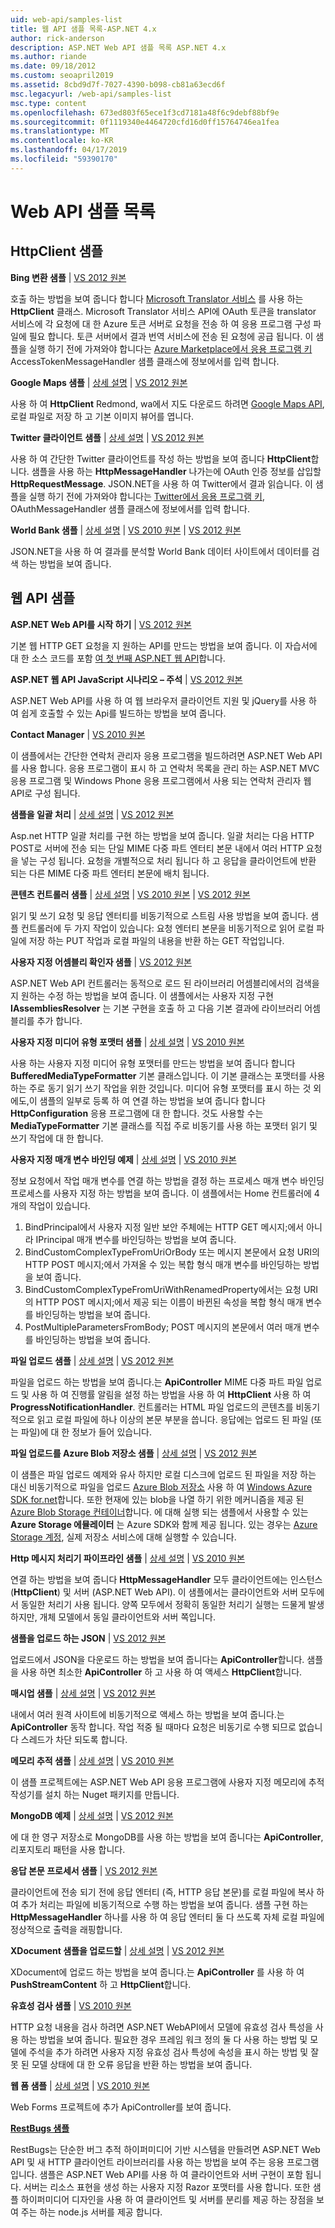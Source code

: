 ```yaml
---
uid: web-api/samples-list
title: 웹 API 샘플 목록-ASP.NET 4.x
author: rick-anderson
description: ASP.NET Web API 샘플 목록 ASP.NET 4.x
ms.author: riande
ms.date: 09/18/2012
ms.custom: seoapril2019
ms.assetid: 8cbd9d7f-7027-4390-b098-cb81a63ecd6f
msc.legacyurl: /web-api/samples-list
msc.type: content
ms.openlocfilehash: 673ed803f65ece1f3cd7181a48f6c9debf88bf9e
ms.sourcegitcommit: 0f1119340e4464720cfd16d0ff15764746ea1fea
ms.translationtype: MT
ms.contentlocale: ko-KR
ms.lasthandoff: 04/17/2019
ms.locfileid: "59390170"
---
```

# <a name="web-api-samples-list"></a>Web API 샘플 목록

## <a name="httpclient-samples"></a>HttpClient 샘플

**Bing 변환 샘플** | [VS 2012 원본](https://github.com/aspnet/samples/blob/master/samples/aspnet/HttpClient/BingTranslateSample)

호출 하는 방법을 보여 줍니다 합니다 [Microsoft Translator 서비스](https://msdn.microsoft.com/library/ff512419.aspx) 를 사용 하는 **HttpClient** 클래스. Microsoft Translator 서비스 API에 OAuth 토큰을 translator 서비스에 각 요청에 대 한 Azure 토큰 서버로 요청을 전송 하 여 응용 프로그램 구성 파일에 필요 합니다. 토큰 서버에서 결과 번역 서비스에 전송 된 요청에 공급 됩니다. 이 샘플을 실행 하기 전에 가져와야 합니다는 [Azure Marketplace에서 응용 프로그램 키](https://msdn.microsoft.com/library/hh454950.aspx) AccessTokenMessageHandler 샘플 클래스에 정보에서를 입력 합니다.

**Google Maps 샘플** | [상세 설명](https://blogs.msdn.com/b/henrikn/archive/2012/02/17/downloading-a-google-map-to-local-file.aspx) | [VS 2012 원본](https://github.com/aspnet/samples/blob/master/samples/aspnet/HttpClient/GoogleMapsSample)

사용 하 여 **HttpClient** Redmond, wa에서 지도 다운로드 하려면 [Google Maps API](https://developers.google.com/maps/), 로컬 파일로 저장 하 고 기본 이미지 뷰어를 엽니다.

**Twitter 클라이언트 샘플** | [상세 설명](https://blogs.msdn.com/b/henrikn/archive/2012/02/16/extending-httpclient-with-oauth-to-access-twitter.aspx) | [VS 2012 원본](https://github.com/aspnet/samples/blob/master/samples/aspnet/HttpClient/TwitterSample)

사용 하 여 간단한 Twitter 클라이언트를 작성 하는 방법을 보여 줍니다 **HttpClient**합니다. 샘플을 사용 하는 **HttpMessageHandler** 나가는에 OAuth 인증 정보를 삽입할 **HttpRequestMessage**. JSON.NET을 사용 하 여 Twitter에서 결과 읽습니다. 이 샘플을 실행 하기 전에 가져와야 합니다는 [Twitter에서 응용 프로그램 키](https://dev.twitter.com/), OAuthMessageHandler 샘플 클래스에 정보에서를 입력 합니다.

**World Bank 샘플** | [상세 설명](https://blogs.msdn.com/b/henrikn/archive/2012/02/16/httpclient-is-here.aspx) | [VS 2010 원본](https://github.com/aspnet/samples/blob/master/samples/aspnet/HttpClient/WorldBankSample/Net40) | [VS 2012 원본](https://github.com/aspnet/samples/blob/master/samples/aspnet/HttpClient/WorldBankSample/Net45)

JSON.NET을 사용 하 여 결과를 분석할 World Bank 데이터 사이트에서 데이터를 검색 하는 방법을 보여 줍니다.

## <a name="web-api-samples"></a>웹 API 샘플

**ASP.NET Web API를 시작 하기** | [VS 2012 원본](overview/getting-started-with-aspnet-web-api/tutorial-your-first-web-api.md)

기본 웹 HTTP GET 요청을 지 원하는 API를 만드는 방법을 보여 줍니다. 이 자습서에 대 한 소스 코드를 포함 [여 첫 번째 ASP.NET 웹 API](overview/getting-started-with-aspnet-web-api/tutorial-your-first-web-api.md)합니다.

**ASP.NET 웹 API JavaScript 시나리오 – 주석** | [VS 2012 원본](https://code.msdn.microsoft.com/ASPNET-Web-API-JavaScript-d0d64dd7)

ASP.NET Web API를 사용 하 여 웹 브라우저 클라이언트 지원 및 jQuery를 사용 하 여 쉽게 호출할 수 있는 Api를 빌드하는 방법을 보여 줍니다.

**Contact Manager** | [VS 2010 원본](https://code.msdn.microsoft.com/Contact-Manager-Web-API-0e8e373d)

이 샘플에서는 간단한 연락처 관리자 응용 프로그램을 빌드하려면 ASP.NET Web API를 사용 합니다. 응용 프로그램이 표시 하 고 연락처 목록을 관리 하는 ASP.NET MVC 응용 프로그램 및 Windows Phone 응용 프로그램에서 사용 되는 연락처 관리자 웹 API로 구성 됩니다.

**샘플을 일괄 처리** | [상세 설명](http://trocolate.wordpress.com/2012/07/19/mitigate-issue-260-in-batching-scenario/) | [VS 2012 원본](https://github.com/aspnet/samples/blob/master/samples/aspnet/WebApi/BatchSample)

Asp.net HTTP 일괄 처리를 구현 하는 방법을 보여 줍니다. 일괄 처리는 다음 HTTP POST로 서버에 전송 되는 단일 MIME 다중 파트 엔터티 본문 내에서 여러 HTTP 요청을 넣는 구성 됩니다. 요청을 개별적으로 처리 됩니다 하 고 응답을 클라이언트에 반환 되는 다른 MIME 다중 파트 엔터티 본문에 배치 됩니다.

**콘텐츠 컨트롤러 샘플** | [상세 설명](https://blogs.msdn.com/b/henrikn/archive/2012/02/24/async-actions-in-asp-net-web-api.aspx) | [VS 2010 원본](https://github.com/aspnet/samples/blob/master/samples/aspnet/WebApi/ContentControllerSample/Net40) | [VS 2012 원본](https://github.com/aspnet/samples/blob/master/samples/aspnet/WebApi/ContentControllerSample/Net45)

읽기 및 쓰기 요청 및 응답 엔터티를 비동기적으로 스트림 사용 방법을 보여 줍니다. 샘플 컨트롤러에 두 가지 작업이 있습니다: 요청 엔터티 본문을 비동기적으로 읽어 로컬 파일에 저장 하는 PUT 작업과 로컬 파일의 내용을 반환 하는 GET 작업입니다.

**사용자 지정 어셈블리 확인자 샘플** | [VS 2012 원본](https://github.com/aspnet/samples/blob/master/samples/aspnet/WebApi/CustomAssemblyResolverSample)

ASP.NET Web API 컨트롤러는 동적으로 로드 된 라이브러리 어셈블리에서의 검색을 지 원하는 수정 하는 방법을 보여 줍니다. 이 샘플에서는 사용자 지정 구현 **IAssembliesResolver** 는 기본 구현을 호출 하 고 다음 기본 결과에 라이브러리 어셈블리를 추가 합니다.

**사용자 지정 미디어 유형 포맷터 샘플** | [상세 설명](https://blogs.msdn.com/b/henrikn/archive/2012/04/23/using-cookies-with-asp-net-web-api.aspx) | [VS 2010 원본](https://github.com/aspnet/samples/blob/master/samples/aspnet/WebApi/CustomMediaTypeFormatterSample)

사용 하는 사용자 지정 미디어 유형 포맷터를 만드는 방법을 보여 줍니다 합니다 **BufferedMediaTypeFormatter** 기본 클래스입니다. 이 기본 클래스는 포맷터를 사용 하는 주로 동기 읽기 쓰기 작업을 위한 것입니다. 미디어 유형 포맷터를 표시 하는 것 외에도,이 샘플의 일부로 등록 하 여 연결 하는 방법을 보여 줍니다 합니다 **HttpConfiguration** 응용 프로그램에 대 한 합니다. 것도 사용할 수는 **MediaTypeFormatter** 기본 클래스를 직접 주로 비동기를 사용 하는 포맷터 읽기 및 쓰기 작업에 대 한 합니다.

**사용자 지정 매개 변수 바인딩 예제** | [상세 설명](https://blogs.msdn.com/b/jmstall/archive/2012/05/11/webapi-parameter-binding-under-the-hood.aspx) | [VS 2010 원본](https://github.com/aspnet/samples/blob/master/samples/aspnet/WebApi/CustomParameterBinding)

정보 요청에서 작업 매개 변수를 연결 하는 방법을 결정 하는 프로세스 매개 변수 바인딩 프로세스를 사용자 지정 하는 방법을 보여 줍니다. 이 샘플에서는 Home 컨트롤러에 4 개의 작업이 있습니다.

1. BindPrincipal에서 사용자 지정 일반 보안 주체에는 HTTP GET 메시지;에서 아니라 IPrincipal 매개 변수를 바인딩하는 방법을 보여 줍니다.
2. BindCustomComplexTypeFromUriOrBody 또는 메시지 본문에서 요청 URI의 HTTP POST 메시지;에서 가져올 수 있는 복합 형식 매개 변수를 바인딩하는 방법을 보여 줍니다.
3. BindCustomComplexTypeFromUriWithRenamedProperty에서는 요청 URI의 HTTP POST 메시지;에서 제공 되는 이름이 바뀐된 속성을 복합 형식 매개 변수를 바인딩하는 방법을 보여 줍니다.
4. PostMultipleParametersFromBody; POST 메시지의 본문에서 여러 매개 변수를 바인딩하는 방법을 보여 줍니다.

**파일 업로드 샘플** | [상세 설명](https://blogs.msdn.com/b/henrikn/archive/2012/03/01/file-upload-and-asp-net-web-api.aspx) | [VS 2012 원본](https://github.com/aspnet/samples/tree/master/samples/aspnet/WebApi/FileUploadSample)

파일을 업로드 하는 방법을 보여 줍니다.는 **ApiController** MIME 다중 파트 파일 업로드 및 사용 하 여 진행률 알림을 설정 하는 방법을 사용 하 여 **HttpClient** 사용 하 여 **ProgressNotificationHandler**. 컨트롤러는 HTML 파일 업로드의 콘텐츠를 비동기적으로 읽고 로컬 파일에 하나 이상의 본문 부분을 씁니다. 응답에는 업로드 된 파일 (또는 파일)에 대 한 정보가 들어 있습니다.

**파일 업로드를 Azure Blob 저장소 샘플** | [상세 설명](https://blogs.msdn.com/b/yaohuang1/archive/2012/07/02/asp-net-web-api-and-azure-blob-storage.aspx) | [VS 2012 원본](https://github.com/aspnet/samples/tree/master/samples/aspnet/WebApi/AzureBlobsFileUploadSample)

이 샘플은 파일 업로드 예제와 유사 하지만 로컬 디스크에 업로드 된 파일을 저장 하는 대신 비동기적으로 파일을 업로드 [Azure Blob 저장소](https://docs.microsoft.com/azure/storage/blobs/storage-dotnet-how-to-use-blobs) 사용 하 여 [Windows Azure SDK for.net](https://www.windowsazure.com/develop/net/)합니다. 또한 현재에 있는 blob을 나열 하기 위한 메커니즘을 제공 된 [Azure Blob Storage 컨테이너](https://docs.microsoft.com/azure/storage/blobs/storage-dotnet-how-to-use-blobs)합니다. 에 대해 실행 되는 샘플에서 사용할 수 있는 **Azure Storage 에뮬레이터** 는 Azure SDK와 함께 제공 됩니다. 있는 경우는 [Azure Storage 계정](https://docs.microsoft.com/azure/storage/blobs/storage-dotnet-how-to-use-blobs), 실제 저장소 서비스에 대해 실행할 수 있습니다.

**Http 메시지 처리기 파이프라인 샘플** | [상세 설명](https://blogs.msdn.com/b/henrikn/archive/2012/08/07/httpclient-httpclienthandler-and-httpwebrequesthandler.aspx) | [VS 2010 원본](https://github.com/aspnet/samples/tree/master/samples/aspnet/WebApi/HttpMessageHandlerPipelineSample)

연결 하는 방법을 보여 줍니다 **HttpMessageHandler** 모두 클라이언트에는 인스턴스 (**HttpClient**) 및 서버 (ASP.NET Web API). 이 샘플에서는 클라이언트와 서버 모두에서 동일한 처리기 사용 됩니다. 양쪽 모두에서 정확히 동일한 처리기 실행는 드물게 발생 하지만, 개체 모델에서 동일 클라이언트와 서버 쪽입니다.

**샘플을 업로드 하는 JSON** | [VS 2012 원본](https://github.com/aspnet/samples/tree/master/samples/aspnet/WebApi/JsonUploadSample)

업로드에서 JSON을 다운로드 하는 방법을 보여 줍니다는 **ApiController**합니다. 샘플을 사용 하면 최소한 **ApiController** 하 고 사용 하 여 액세스 **HttpClient**합니다.

**매시업 샘플** | [상세 설명](https://blogs.msdn.com/b/henrikn/archive/2012/03/03/async-mashups-using-asp-net-web-api.aspx) | [VS 2012 원본](https://github.com/aspnet/samples/tree/master/samples/aspnet/WebApi/MashupSample)

내에서 여러 원격 사이트에 비동기적으로 액세스 하는 방법을 보여 줍니다.는 **ApiController** 동작 합니다. 작업 적중 될 때마다 요청은 비동기로 수행 되므로 없습니다 스레드가 차단 되도록 합니다.

**메모리 추적 샘플** | [상세 설명](https://blogs.msdn.com/b/roncain/archive/2012/04/12/tracing-in-asp-net-web-api.aspx) | [VS 2010 원본](https://github.com/aspnet/samples/tree/master/samples/aspnet/WebApi/MemoryTracingSample)

이 샘플 프로젝트에는 ASP.NET Web API 응용 프로그램에 사용자 지정 메모리에 추적 작성기를 설치 하는 Nuget 패키지를 만듭니다.

**MongoDB 예제** | [상세 설명](https://blogs.msdn.com/b/henrikn/archive/2012/02/19/using-web-api-with-mongodb.aspx) | [VS 2012 원본](https://github.com/aspnet/samples/tree/master/samples/aspnet/WebApi/MongoSample)

에 대 한 영구 저장소로 MongoDB를 사용 하는 방법을 보여 줍니다는 **ApiController**, 리포지토리 패턴을 사용 합니다.

**응답 본문 프로세서 샘플** | [VS 2012 원본](https://github.com/aspnet/samples/tree/master/samples/aspnet/WebApi/ResponseEntityProcessorSample)

클라이언트에 전송 되기 전에 응답 엔터티 (즉, HTTP 응답 본문)를 로컬 파일에 복사 하 여 추가 처리는 파일에 비동기적으로 수행 하는 방법을 보여 줍니다. 샘플 구현 하는 **HttpMessageHandler** 하나를 사용 하 여 응답 엔터티 둘 다 쓰도록 자체 로컬 파일에 정상적으로 출력을 래핑합니다.

**XDocument 샘플을 업로드할** | [상세 설명](https://blogs.msdn.com/b/henrikn/archive/2012/02/17/push-and-pull-streams-using-httpclient.aspx) | [VS 2012 원본](https://github.com/aspnet/samples/tree/master/samples/aspnet/WebApi/UploadXDocumentSample)

XDocument에 업로드 하는 방법을 보여 줍니다.는 **ApiController** 를 사용 하 여 **PushStreamContent** 하 고 **HttpClient**합니다.

**유효성 검사 샘플** | [VS 2010 원본](https://github.com/aspnet/samples/tree/master/samples/aspnet/WebApi/ValidationSample)

HTTP 요청 내용을 검사 하려면 ASP.NET WebAPI에서 모델에 유효성 검사 특성을 사용 하는 방법을 보여 줍니다. 필요한 경우 프레임 워크 정의 둘 다 사용 하는 방법 및 모델에 주석을 추가 하려면 사용자 지정 유효성 검사 특성에 속성을 표시 하는 방법 및 잘못 된 모델 상태에 대 한 오류 응답을 반환 하는 방법을 보여 줍니다.

**웹 폼 샘플** | [상세 설명](https://blogs.msdn.com/b/henrikn/archive/2012/02/23/using-asp-net-web-api-with-asp-net-web-forms.aspx) | [VS 2010 원본](https://github.com/aspnet/samples/tree/master/samples/aspnet/WebApi/WebFormSample)

Web Forms 프로젝트에 추가 ApiController를 보여 줍니다.

**[RestBugs 샘플](https://github.com/howarddierking/RestBugs)**

RestBugs는 단순한 버그 추적 하이퍼미디어 기반 시스템을 만들려면 ASP.NET Web API 및 새 HTTP 클라이언트 라이브러리를 사용 하는 방법을 보여 주는 응용 프로그램입니다. 샘플은 ASP.NET Web API를 사용 하 여 클라이언트와 서버 구현이 포함 됩니다. 서버는 리소스 표현을 생성 하는 사용자 지정 Razor 포맷터를 사용 합니다. 또한 샘플 하이퍼미디어 디자인을 사용 하 여 클라이언트 및 서버를 분리를 제공 하는 장점을 보여 주는 하는 node.js 서버를 제공 합니다.
